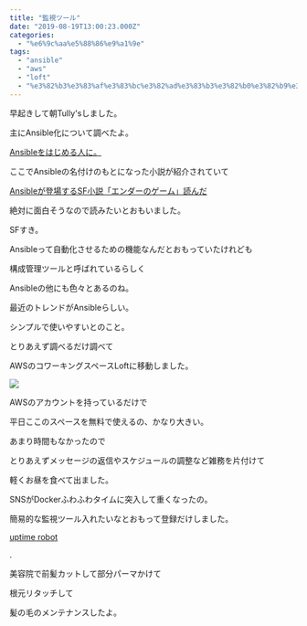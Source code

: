 ```yaml
---
title: "監視ツール"
date: "2019-08-19T13:00:23.000Z"
categories: 
  - "%e6%9c%aa%e5%88%86%e9%a1%9e"
tags: 
  - "ansible"
  - "aws"
  - "loft"
  - "%e3%82%b3%e3%83%af%e3%83%bc%e3%82%ad%e3%83%b3%e3%82%b0%e3%82%b9%e3%83%9a%e3%83%bc%e3%82%b9"
---
```


早起きして朝Tully'sしました。

主にAnsible化について調べたよ。

[Ansibleをはじめる人に。](https://qiita.com/t_nakayama0714/items/fe55ee56d6446f67113c)

ここでAnsibleの名付けのもとになった小説が紹介されていて

[Ansibleが登場するSF小説「エンダーのゲーム」読んだ](https://open-groove.net/science-fiction/ansible-enders-game/)

絶対に面白そうなので読みたいとおもいました。

SFすき。

Ansibleって自動化させるための機能なんだとおもっていたけれども

構成管理ツールと呼ばれているらしく

Ansibleの他にも色々とあるのね。

最近のトレンドがAnsibleらしい。

シンプルで使いやすいとのこと。

とりあえず調べるだけ調べて

AWSのコワーキングスペースLoftに移動しました。

![](/images/2019-08-19-10-23-306761679296870832413.jpg)

AWSのアカウントを持っているだけで

平日ここのスペースを無料で使えるの、かなり大きい。

あまり時間もなかったので

とりあえずメッセージの返信やスケジュールの調整など雑務を片付けて

軽くお昼を食べて出ました。

SNSがDockerふわふわタイムに突入して重くなったの。

簡易的な監視ツール入れたいなとおもって登録だけしました。

[uptime robot](https://uptimerobot.com/)

.

美容院で前髪カットして部分パーマかけて

根元リタッチして

髪の毛のメンテナンスしたよ。

